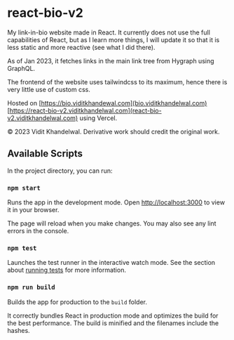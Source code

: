 # react-bio-v2
My link-in-bio website made in React. It currently does not use the full capabilities of React, but as I learn more things, I will update it so that it is less static and more reactive (see what I did there).

As of Jan 2023, it fetches links in the main link tree from Hygraph using GraphQL. 

The frontend of the website uses tailwindcss to its maximum, hence there is very little use of custom css. 

Hosted on [https://bio.viditkhandewal.com](bio.viditkhandelwal.com) [https://react-bio-v2.viditkhandelwal.com](react-bio-v2.viditkhandelwal.com) using Vercel.

&copy; 2023 Vidit Khandelwal. Derivative work should credit the original work. 

## Available Scripts

In the project directory, you can run:

### `npm start`

Runs the app in the development mode. Open [http://localhost:3000](http://localhost:3000) to view it in your browser.

The page will reload when you make changes. You may also see any lint errors in the console.

### `npm test`

Launches the test runner in the interactive watch mode. See the section about [running tests](https://facebook.github.io/create-react-app/docs/running-tests) for more information.

### `npm run build`

Builds the app for production to the `build` folder.

It correctly bundles React in production mode and optimizes the build for the best performance. The build is minified and the filenames include the hashes.